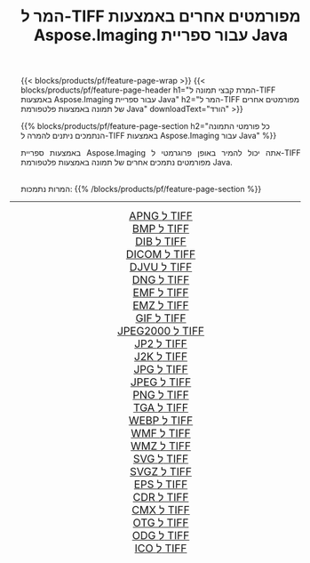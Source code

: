﻿---
title: המר ל-TIFF מפורמטים אחרים באמצעות Aspose.Imaging עבור ספריית Java 
weight: 3920
url: /he/java/conversion/to/tiff 
lang: he
langdirlevel: 2
locales: zh-hans,ja,it,ru,de,es,fr,nl,id,lt,pl,pt,vi,tr,ko,zh-hant,ar,hi,th,sv,cs,uk,he
description: באמצעות Aspose.Imaging ניתן להמיר ל-TIFF מפורמטים אחרים באמצעות Java
---

{{< blocks/products/pf/feature-page-wrap >}}
{{< blocks/products/pf/feature-page-header h1="המרת קבצי תמונה ל-TIFF באמצעות Aspose.Imaging עבור ספריית Java" h2="המר ל-TIFF מפורמטים אחרים של תמונה באמצעות פלטפורמת Java" downloadText="הורד" >}}


{{% blocks/products/pf/feature-page-section  h2="כל פורמטי התמונה הנתמכים ניתנים להמרה ל-TIFF באמצעות Aspose.Imaging עבור Java" %}}
<p align=justify>באמצעות ספריית Aspose.Imaging אתה יכול להמיר באופן פרוגרמטי ל-TIFF מפורמטים נתמכים אחרים של תמונה באמצעות פלטפורמת Java.</p>
<br/>
המרות נתמכות:
{{% /blocks/products/pf/feature-page-section %}}
<div class="container-fluid productfamilypage bg-gray">
    <div class="convertypes bg-gray agp-content section">
        <div class="container">
		<hr style="margin-left:-20px;"/>
		<div class="row other-converters" style="gap: 10px;font-size: 19px;text-align:center;">
		    <div class='col-md-2 other-converter remove-lp remove-rp'><a href="/imaging/he/java/conversion/apng-to-tiff" style="padding:15px;">APNG ל TIFF</a></div>
<div class='col-md-2 other-converter remove-lp remove-rp'><a href="/imaging/he/java/conversion/bmp-to-tiff" style="padding:15px;">BMP ל TIFF</a></div>
<div class='col-md-2 other-converter remove-lp remove-rp'><a href="/imaging/he/java/conversion/dib-to-tiff" style="padding:15px;">DIB ל TIFF</a></div>
<div class='col-md-2 other-converter remove-lp remove-rp'><a href="/imaging/he/java/conversion/dicom-to-tiff" style="padding:15px;">DICOM ל TIFF</a></div>
<div class='col-md-2 other-converter remove-lp remove-rp'><a href="/imaging/he/java/conversion/djvu-to-tiff" style="padding:15px;">DJVU ל TIFF</a></div>
<div class='col-md-2 other-converter remove-lp remove-rp'><a href="/imaging/he/java/conversion/dng-to-tiff" style="padding:15px;">DNG ל TIFF</a></div>
<div class='col-md-2 other-converter remove-lp remove-rp'><a href="/imaging/he/java/conversion/emf-to-tiff" style="padding:15px;">EMF ל TIFF</a></div>
<div class='col-md-2 other-converter remove-lp remove-rp'><a href="/imaging/he/java/conversion/emz-to-tiff" style="padding:15px;">EMZ ל TIFF</a></div>
<div class='col-md-2 other-converter remove-lp remove-rp'><a href="/imaging/he/java/conversion/gif-to-tiff" style="padding:15px;">GIF ל TIFF</a></div>
<div class='col-md-2 other-converter remove-lp remove-rp'><a href="/imaging/he/java/conversion/jpeg2000-to-tiff" style="padding:15px;">JPEG2000 ל TIFF</a></div>
<div class='col-md-2 other-converter remove-lp remove-rp'><a href="/imaging/he/java/conversion/jp2-to-tiff" style="padding:15px;">JP2 ל TIFF</a></div>
<div class='col-md-2 other-converter remove-lp remove-rp'><a href="/imaging/he/java/conversion/j2k-to-tiff" style="padding:15px;">J2K ל TIFF</a></div>
<div class='col-md-2 other-converter remove-lp remove-rp'><a href="/imaging/he/java/conversion/jpg-to-tiff" style="padding:15px;">JPG ל TIFF</a></div>
<div class='col-md-2 other-converter remove-lp remove-rp'><a href="/imaging/he/java/conversion/jpeg-to-tiff" style="padding:15px;">JPEG ל TIFF</a></div>
<div class='col-md-2 other-converter remove-lp remove-rp'><a href="/imaging/he/java/conversion/png-to-tiff" style="padding:15px;">PNG ל TIFF</a></div>
<div class='col-md-2 other-converter remove-lp remove-rp'><a href="/imaging/he/java/conversion/tga-to-tiff" style="padding:15px;">TGA ל TIFF</a></div>
<div class='col-md-2 other-converter remove-lp remove-rp'><a href="/imaging/he/java/conversion/webp-to-tiff" style="padding:15px;">WEBP ל TIFF</a></div>
<div class='col-md-2 other-converter remove-lp remove-rp'><a href="/imaging/he/java/conversion/wmf-to-tiff" style="padding:15px;">WMF ל TIFF</a></div>
<div class='col-md-2 other-converter remove-lp remove-rp'><a href="/imaging/he/java/conversion/wmz-to-tiff" style="padding:15px;">WMZ ל TIFF</a></div>
<div class='col-md-2 other-converter remove-lp remove-rp'><a href="/imaging/he/java/conversion/svg-to-tiff" style="padding:15px;">SVG ל TIFF</a></div>
<div class='col-md-2 other-converter remove-lp remove-rp'><a href="/imaging/he/java/conversion/svgz-to-tiff" style="padding:15px;">SVGZ ל TIFF</a></div>
<div class='col-md-2 other-converter remove-lp remove-rp'><a href="/imaging/he/java/conversion/eps-to-tiff" style="padding:15px;">EPS ל TIFF</a></div>
<div class='col-md-2 other-converter remove-lp remove-rp'><a href="/imaging/he/java/conversion/cdr-to-tiff" style="padding:15px;">CDR ל TIFF</a></div>
<div class='col-md-2 other-converter remove-lp remove-rp'><a href="/imaging/he/java/conversion/cmx-to-tiff" style="padding:15px;">CMX ל TIFF</a></div>
<div class='col-md-2 other-converter remove-lp remove-rp'><a href="/imaging/he/java/conversion/otg-to-tiff" style="padding:15px;">OTG ל TIFF</a></div>
<div class='col-md-2 other-converter remove-lp remove-rp'><a href="/imaging/he/java/conversion/odg-to-tiff" style="padding:15px;">ODG ל TIFF</a></div>
<div class='col-md-2 other-converter remove-lp remove-rp'><a href="/imaging/he/java/conversion/ico-to-tiff" style="padding:15px;">ICO ל TIFF</a></div>
                </div>
        </div>
    </div>
</div>
<br/>

